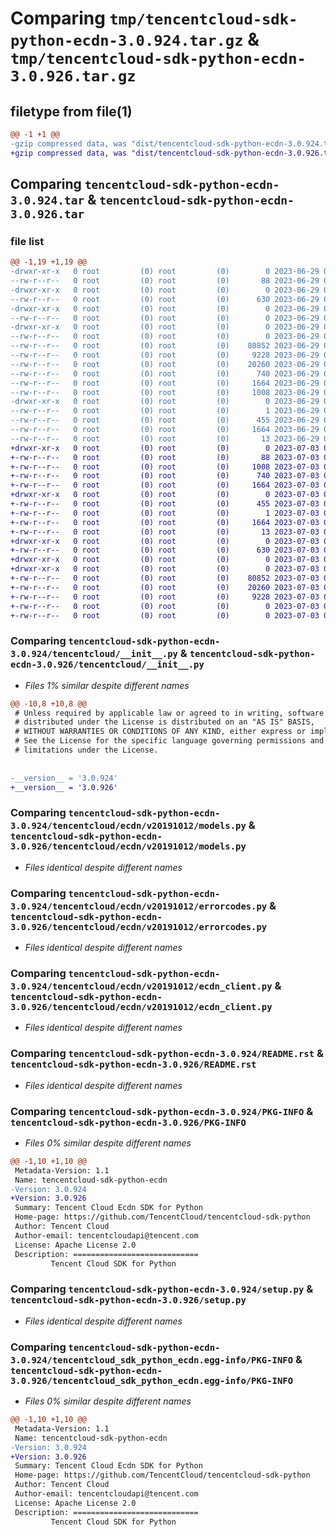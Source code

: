 # Comparing `tmp/tencentcloud-sdk-python-ecdn-3.0.924.tar.gz` & `tmp/tencentcloud-sdk-python-ecdn-3.0.926.tar.gz`

## filetype from file(1)

```diff
@@ -1 +1 @@
-gzip compressed data, was "dist/tencentcloud-sdk-python-ecdn-3.0.924.tar", last modified: Thu Jun 29 00:30:23 2023, max compression
+gzip compressed data, was "dist/tencentcloud-sdk-python-ecdn-3.0.926.tar", last modified: Mon Jul  3 00:25:45 2023, max compression
```

## Comparing `tencentcloud-sdk-python-ecdn-3.0.924.tar` & `tencentcloud-sdk-python-ecdn-3.0.926.tar`

### file list

```diff
@@ -1,19 +1,19 @@
-drwxr-xr-x   0 root         (0) root         (0)        0 2023-06-29 00:30:23.000000 tencentcloud-sdk-python-ecdn-3.0.924/
--rw-r--r--   0 root         (0) root         (0)       88 2023-06-29 00:30:23.000000 tencentcloud-sdk-python-ecdn-3.0.924/setup.cfg
-drwxr-xr-x   0 root         (0) root         (0)        0 2023-06-29 00:30:23.000000 tencentcloud-sdk-python-ecdn-3.0.924/tencentcloud/
--rw-r--r--   0 root         (0) root         (0)      630 2023-06-29 00:30:23.000000 tencentcloud-sdk-python-ecdn-3.0.924/tencentcloud/__init__.py
-drwxr-xr-x   0 root         (0) root         (0)        0 2023-06-29 00:30:23.000000 tencentcloud-sdk-python-ecdn-3.0.924/tencentcloud/ecdn/
--rw-r--r--   0 root         (0) root         (0)        0 2023-06-29 00:30:23.000000 tencentcloud-sdk-python-ecdn-3.0.924/tencentcloud/ecdn/__init__.py
-drwxr-xr-x   0 root         (0) root         (0)        0 2023-06-29 00:30:23.000000 tencentcloud-sdk-python-ecdn-3.0.924/tencentcloud/ecdn/v20191012/
--rw-r--r--   0 root         (0) root         (0)        0 2023-06-29 00:30:23.000000 tencentcloud-sdk-python-ecdn-3.0.924/tencentcloud/ecdn/v20191012/__init__.py
--rw-r--r--   0 root         (0) root         (0)    80852 2023-06-29 00:30:23.000000 tencentcloud-sdk-python-ecdn-3.0.924/tencentcloud/ecdn/v20191012/models.py
--rw-r--r--   0 root         (0) root         (0)     9228 2023-06-29 00:30:23.000000 tencentcloud-sdk-python-ecdn-3.0.924/tencentcloud/ecdn/v20191012/errorcodes.py
--rw-r--r--   0 root         (0) root         (0)    20260 2023-06-29 00:30:23.000000 tencentcloud-sdk-python-ecdn-3.0.924/tencentcloud/ecdn/v20191012/ecdn_client.py
--rw-r--r--   0 root         (0) root         (0)      740 2023-06-29 00:30:23.000000 tencentcloud-sdk-python-ecdn-3.0.924/README.rst
--rw-r--r--   0 root         (0) root         (0)     1664 2023-06-29 00:30:23.000000 tencentcloud-sdk-python-ecdn-3.0.924/PKG-INFO
--rw-r--r--   0 root         (0) root         (0)     1008 2023-06-29 00:30:23.000000 tencentcloud-sdk-python-ecdn-3.0.924/setup.py
-drwxr-xr-x   0 root         (0) root         (0)        0 2023-06-29 00:30:23.000000 tencentcloud-sdk-python-ecdn-3.0.924/tencentcloud_sdk_python_ecdn.egg-info/
--rw-r--r--   0 root         (0) root         (0)        1 2023-06-29 00:30:23.000000 tencentcloud-sdk-python-ecdn-3.0.924/tencentcloud_sdk_python_ecdn.egg-info/dependency_links.txt
--rw-r--r--   0 root         (0) root         (0)      455 2023-06-29 00:30:23.000000 tencentcloud-sdk-python-ecdn-3.0.924/tencentcloud_sdk_python_ecdn.egg-info/SOURCES.txt
--rw-r--r--   0 root         (0) root         (0)     1664 2023-06-29 00:30:23.000000 tencentcloud-sdk-python-ecdn-3.0.924/tencentcloud_sdk_python_ecdn.egg-info/PKG-INFO
--rw-r--r--   0 root         (0) root         (0)       13 2023-06-29 00:30:23.000000 tencentcloud-sdk-python-ecdn-3.0.924/tencentcloud_sdk_python_ecdn.egg-info/top_level.txt
+drwxr-xr-x   0 root         (0) root         (0)        0 2023-07-03 00:25:45.000000 tencentcloud-sdk-python-ecdn-3.0.926/
+-rw-r--r--   0 root         (0) root         (0)       88 2023-07-03 00:25:45.000000 tencentcloud-sdk-python-ecdn-3.0.926/setup.cfg
+-rw-r--r--   0 root         (0) root         (0)     1008 2023-07-03 00:25:45.000000 tencentcloud-sdk-python-ecdn-3.0.926/setup.py
+-rw-r--r--   0 root         (0) root         (0)      740 2023-07-03 00:25:45.000000 tencentcloud-sdk-python-ecdn-3.0.926/README.rst
+-rw-r--r--   0 root         (0) root         (0)     1664 2023-07-03 00:25:45.000000 tencentcloud-sdk-python-ecdn-3.0.926/PKG-INFO
+drwxr-xr-x   0 root         (0) root         (0)        0 2023-07-03 00:25:45.000000 tencentcloud-sdk-python-ecdn-3.0.926/tencentcloud_sdk_python_ecdn.egg-info/
+-rw-r--r--   0 root         (0) root         (0)      455 2023-07-03 00:25:45.000000 tencentcloud-sdk-python-ecdn-3.0.926/tencentcloud_sdk_python_ecdn.egg-info/SOURCES.txt
+-rw-r--r--   0 root         (0) root         (0)        1 2023-07-03 00:25:45.000000 tencentcloud-sdk-python-ecdn-3.0.926/tencentcloud_sdk_python_ecdn.egg-info/dependency_links.txt
+-rw-r--r--   0 root         (0) root         (0)     1664 2023-07-03 00:25:45.000000 tencentcloud-sdk-python-ecdn-3.0.926/tencentcloud_sdk_python_ecdn.egg-info/PKG-INFO
+-rw-r--r--   0 root         (0) root         (0)       13 2023-07-03 00:25:45.000000 tencentcloud-sdk-python-ecdn-3.0.926/tencentcloud_sdk_python_ecdn.egg-info/top_level.txt
+drwxr-xr-x   0 root         (0) root         (0)        0 2023-07-03 00:25:45.000000 tencentcloud-sdk-python-ecdn-3.0.926/tencentcloud/
+-rw-r--r--   0 root         (0) root         (0)      630 2023-07-03 00:25:45.000000 tencentcloud-sdk-python-ecdn-3.0.926/tencentcloud/__init__.py
+drwxr-xr-x   0 root         (0) root         (0)        0 2023-07-03 00:25:45.000000 tencentcloud-sdk-python-ecdn-3.0.926/tencentcloud/ecdn/
+drwxr-xr-x   0 root         (0) root         (0)        0 2023-07-03 00:25:45.000000 tencentcloud-sdk-python-ecdn-3.0.926/tencentcloud/ecdn/v20191012/
+-rw-r--r--   0 root         (0) root         (0)    80852 2023-07-03 00:25:45.000000 tencentcloud-sdk-python-ecdn-3.0.926/tencentcloud/ecdn/v20191012/models.py
+-rw-r--r--   0 root         (0) root         (0)    20260 2023-07-03 00:25:45.000000 tencentcloud-sdk-python-ecdn-3.0.926/tencentcloud/ecdn/v20191012/ecdn_client.py
+-rw-r--r--   0 root         (0) root         (0)     9228 2023-07-03 00:25:45.000000 tencentcloud-sdk-python-ecdn-3.0.926/tencentcloud/ecdn/v20191012/errorcodes.py
+-rw-r--r--   0 root         (0) root         (0)        0 2023-07-03 00:25:45.000000 tencentcloud-sdk-python-ecdn-3.0.926/tencentcloud/ecdn/v20191012/__init__.py
+-rw-r--r--   0 root         (0) root         (0)        0 2023-07-03 00:25:45.000000 tencentcloud-sdk-python-ecdn-3.0.926/tencentcloud/ecdn/__init__.py
```

### Comparing `tencentcloud-sdk-python-ecdn-3.0.924/tencentcloud/__init__.py` & `tencentcloud-sdk-python-ecdn-3.0.926/tencentcloud/__init__.py`

 * *Files 1% similar despite different names*

```diff
@@ -10,8 +10,8 @@
 # Unless required by applicable law or agreed to in writing, software
 # distributed under the License is distributed on an "AS IS" BASIS,
 # WITHOUT WARRANTIES OR CONDITIONS OF ANY KIND, either express or implied.
 # See the License for the specific language governing permissions and
 # limitations under the License.
 
 
-__version__ = '3.0.924'
+__version__ = '3.0.926'
```

### Comparing `tencentcloud-sdk-python-ecdn-3.0.924/tencentcloud/ecdn/v20191012/models.py` & `tencentcloud-sdk-python-ecdn-3.0.926/tencentcloud/ecdn/v20191012/models.py`

 * *Files identical despite different names*

### Comparing `tencentcloud-sdk-python-ecdn-3.0.924/tencentcloud/ecdn/v20191012/errorcodes.py` & `tencentcloud-sdk-python-ecdn-3.0.926/tencentcloud/ecdn/v20191012/errorcodes.py`

 * *Files identical despite different names*

### Comparing `tencentcloud-sdk-python-ecdn-3.0.924/tencentcloud/ecdn/v20191012/ecdn_client.py` & `tencentcloud-sdk-python-ecdn-3.0.926/tencentcloud/ecdn/v20191012/ecdn_client.py`

 * *Files identical despite different names*

### Comparing `tencentcloud-sdk-python-ecdn-3.0.924/README.rst` & `tencentcloud-sdk-python-ecdn-3.0.926/README.rst`

 * *Files identical despite different names*

### Comparing `tencentcloud-sdk-python-ecdn-3.0.924/PKG-INFO` & `tencentcloud-sdk-python-ecdn-3.0.926/PKG-INFO`

 * *Files 0% similar despite different names*

```diff
@@ -1,10 +1,10 @@
 Metadata-Version: 1.1
 Name: tencentcloud-sdk-python-ecdn
-Version: 3.0.924
+Version: 3.0.926
 Summary: Tencent Cloud Ecdn SDK for Python
 Home-page: https://github.com/TencentCloud/tencentcloud-sdk-python
 Author: Tencent Cloud
 Author-email: tencentcloudapi@tencent.com
 License: Apache License 2.0
 Description: ============================
         Tencent Cloud SDK for Python
```

### Comparing `tencentcloud-sdk-python-ecdn-3.0.924/setup.py` & `tencentcloud-sdk-python-ecdn-3.0.926/setup.py`

 * *Files identical despite different names*

### Comparing `tencentcloud-sdk-python-ecdn-3.0.924/tencentcloud_sdk_python_ecdn.egg-info/PKG-INFO` & `tencentcloud-sdk-python-ecdn-3.0.926/tencentcloud_sdk_python_ecdn.egg-info/PKG-INFO`

 * *Files 0% similar despite different names*

```diff
@@ -1,10 +1,10 @@
 Metadata-Version: 1.1
 Name: tencentcloud-sdk-python-ecdn
-Version: 3.0.924
+Version: 3.0.926
 Summary: Tencent Cloud Ecdn SDK for Python
 Home-page: https://github.com/TencentCloud/tencentcloud-sdk-python
 Author: Tencent Cloud
 Author-email: tencentcloudapi@tencent.com
 License: Apache License 2.0
 Description: ============================
         Tencent Cloud SDK for Python
```

